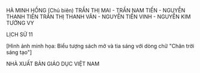 HÀ MINH HỒNG (Chủ biên)
TRẦN THỊ MAI - TRẦN NAM TIẾN - NGUYỄN THANH TIẾN
TRẦN THỊ THANH VÂN - NGUYỄN TIẾN VINH - NGUYỄN KIM TƯỜNG VY

LỊCH SỬ
11

[Hình ảnh minh họa: Biểu tượng sách mở và tia sáng với dòng chữ "Chân trời sáng tạo"]

NHÀ XUẤT BẢN GIÁO DỤC VIỆT NAM